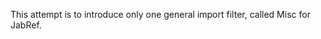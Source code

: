 This attempt is to introduce only one general import filter, called Misc for JabRef.

<!---
R-Brause42/R-Brause42 is a ✨ special ✨ repository because its `README.md` (this file) appears on your GitHub profile.
You can click the Preview link to take a look at your changes.
--->
